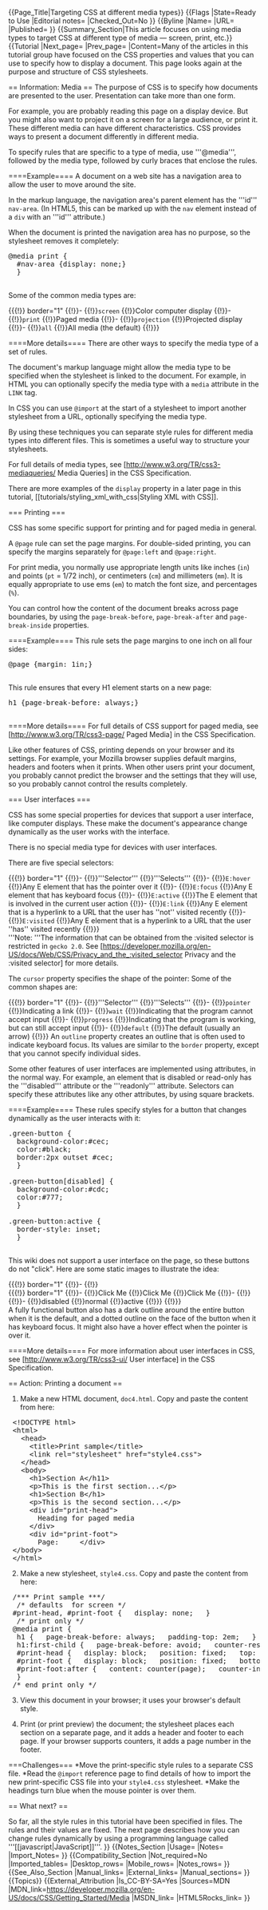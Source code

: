 {{Page_Title|Targeting CSS at different media types}}
{{Flags
|State=Ready to Use
|Editorial notes=
|Checked_Out=No
}}
{{Byline
|Name=
|URL=
|Published=
}}
{{Summary_Section|This article focuses on using media types to target CSS at different type of media — screen, print, etc.}}
{{Tutorial
|Next_page=
|Prev_page=
|Content=Many of the articles in this tutorial group have focused on the CSS properties and values that you can use to specify how to display a document. This page looks again at the purpose and structure of CSS stylesheets.
 
== Information: Media ==
The purpose of CSS is to specify how documents are presented to the user. Presentation can take more than one form.

For example, you are probably reading this page on a display device. But you might also want to project it on a screen for a large audience, or print it. These different media can have different characteristics. CSS provides ways to present a document differently in different media.
 
To specify rules that are specific to a type of media, use '''@media''', followed by the media type, followed by curly braces that enclose the rules.
  
====Example====
A document on a web site has a navigation area to allow the user to move around the site.
 
In the markup language, the navigation area's parent element has the '''id''' <code>nav-area</code>. (In HTML5, this can be marked up with the <code>nav</code> element instead of a <code>div</code> with an '''id''' attribute.)

When the document is printed the navigation area has no purpose, so the stylesheet removes it completely:
 
<pre>
@media print {
  #nav-area {display: none;}
  }

</pre>
  
Some of the common media types are:

                    
{{{!}} border="1"
{{!}}-
{{!}}<code>screen</code>
{{!}}Color computer display
{{!}}-
{{!}}<code>print</code>
{{!}}Paged media
{{!}}-
{{!}}<code>projection</code>
{{!}}Projected display
{{!}}-
{{!}}<code>all</code>
{{!}}All media (the default)
{{!}}}  

====More details====
There are other ways to specify the media type of a set of rules.

 
The document's markup language might allow the media type to be specified when the stylesheet is linked to the document. For example, in HTML you can optionally specify the media type with a <code>media</code> attribute in the <code>LINK</code> tag.

 
In CSS you can use <code>@import</code> at the start of a stylesheet to import another stylesheet from a URL, optionally specifying the media type.

 
By using these techniques you can separate style rules for different media types into different files. This is sometimes a useful way to structure your stylesheets.

 
For full details of media types, see [http://www.w3.org/TR/css3-mediaqueries/ Media Queries] in the CSS Specification.

 
There are more examples of the <code>display</code> property in a later page in this tutorial,
[[tutorials/styling_xml_with_css|Styling XML with CSS]].
  
=== Printing ===
 
CSS has some specific support for printing and for paged media in general.

 
A <code>@page</code> rule can set the page margins. For double-sided printing, you can specify the margins separately for <code>@page:left</code> and <code>@page:right</code>.

 
For print media, you normally use appropriate length units like inches (<code>in</code>) and points (<code>pt</code> = 1/72 inch), or centimeters (<code>cm</code>) and millimeters (<code>mm</code>). It is equally appropriate to use ems (<code>em</code>) to match the font size, and percentages (<code>%</code>).

 
You can control how the content of the document breaks across page boundaries, by using the <code>page-break-before</code>, <code>page-break-after</code> and <code>page-break-inside</code> properties.

====Example====
This rule sets the page margins to one inch on all four sides:

 
<pre>
@page {margin: 1in;}

</pre>
  
This rule ensures that every H1 element starts on a new page:

 
<pre>
h1 {page-break-before: always;}

</pre>
   
====More details====
For full details of CSS support for paged media, see 
[http://www.w3.org/TR/css3-page/ Paged Media] 
in the CSS Specification.

 
Like other features of CSS, printing depends on your browser and its settings. For example, your Mozilla browser supplies default margins, headers and footers when it prints. When other users print your document, you probably cannot predict the browser and the settings that they will use, so you probably cannot control the results completely.

  
=== User interfaces ===
 
CSS has some special properties for devices that support a user interface, like computer displays. These make the document's appearance change dynamically as the user works with the interface.

 
There is no special media type for devices with user interfaces.

 
There are five special selectors:

                            
{{{!}} border="1"
{{!}}-
{{!}}'''Selector'''
{{!}}'''Selects'''
{{!}}-
{{!}}<code>E:hover</code>
{{!}}Any E element that has the pointer over it
{{!}}-
{{!}}<code>E:focus</code>
{{!}}Any E element that has keyboard focus
{{!}}-
{{!}}<code>E:active</code>
{{!}}The E element that is involved in the current user action
{{!}}-
{{!}}<code>E:link</code>
{{!}}Any E element that is a hyperlink to a URL that the user has ''not'' visited recently
{{!}}-
{{!}}<code>E:visited</code>
{{!}}Any E element that is a hyperlink to a URL that the user ''has'' visited recently
{{!}}}  
'''Note: '''The information that can be obtained from the :visited selector is restricted in <code>gecko 2.0</code>. See [https://developer.mozilla.org/en-US/docs/Web/CSS/Privacy_and_the_:visited_selector Privacy and the :visited selector] for more details.

  
The <code>cursor</code> property specifies the shape of the pointer: Some of the common shapes are:

                        
{{{!}} border="1"
{{!}}-
{{!}}'''Selector'''
{{!}}'''Selects'''
{{!}}-
{{!}}<code>pointer</code>
{{!}}Indicating a link
{{!}}-
{{!}}<code>wait</code>
{{!}}Indicating that the program cannot accept input
{{!}}-
{{!}}<code>progress</code>
{{!}}Indicating that the program is working, but can still accept input
{{!}}-
{{!}}<code>default</code>
{{!}}The default (usually an arrow)
{{!}}} 
An <code>outline</code> property creates an outline that is often used to indicate keyboard focus. Its values are similar to the <code>border</code> property, except that you cannot specify individual sides.

 
Some other features of user interfaces are implemented using attributes, in the normal way. For example, an element that is disabled or read-only has the '''disabled''' attribute or the '''readonly''' attribute. Selectors can specify these attributes like any other attributes, by using square brackets.

  
====Example====
These rules specify styles for a button that changes dynamically as the user interacts with it:

 
<pre>
.green-button {
  background-color:#cec;
  color:#black;
  border:2px outset #cec;
  }

.green-button[disabled] {
  background-color:#cdc;
  color:#777;
  }

.green-button:active {
  border-style: inset;
  }

</pre>
  
This wiki does not support a user interface on the page, so these buttons do not "click". Here are some static images to illustrate the idea:

       
{{{!}} border="1"
{{!}}-
{{!}}                 
{{{!}} border="1"
{{!}}-
{{!}}Click Me
{{!}}Click Me
{{!}}Click Me
{{!}}-
{{!}} 
{{!}}-
{{!}}disabled
{{!}}normal
{{!}}active
{{!}}} 
{{!}}}  
A fully functional button also has a dark outline around the entire button when it is the default, and a dotted outline on the face of the button when it has keyboard focus. It might also have a hover effect when the pointer is over it.

   
====More details====
For more information about user interfaces in CSS, see [http://www.w3.org/TR/css3-ui/ User interface] in the CSS Specification.
  
== Action: Printing a document ==
 
1. Make a new HTML document, <code>doc4.html</code>. Copy and paste the content from here:     
<pre> &lt;!DOCTYPE html&gt;
 &lt;html&gt;
   &lt;head&gt;
     &lt;title&gt;Print sample&lt;/title&gt;
     &lt;link rel="stylesheet" href="style4.css"&gt;
   &lt;/head&gt;
   &lt;body&gt;
     &lt;h1&gt;Section A&lt;/h11&gt;
     &lt;p&gt;This is the first section...&lt;/p&gt;
     &lt;h1&gt;Section B&lt;/h1&gt;
     &lt;p&gt;This is the second section...&lt;/p&gt;
     &lt;div id="print-head"&gt;
       Heading for paged media
     &lt;/div&gt;
     &lt;div id="print-foot"&gt;
       Page:     &lt;/div&gt;
 &lt;/body&gt;
 &lt;/html&gt;  </pre>

2. Make a new stylesheet, <code>style4.css</code>. Copy and paste the content from here:     
<pre> /*** Print sample ***/
  /* defaults  for screen */
 #print-head, #print-foot {   display: none;   }
  /* print only */
 @media print {
  h1 {   page-break-before: always;   padding-top: 2em;   }
  h1:first-child {   page-break-before: avoid;   counter-reset: page;   }
  #print-head {   display: block;   position: fixed;   top: 0pt;   left:0pt;   right: 0pt;    font-size: 200%;   text-align: center;   }
  #print-foot {   display: block;   position: fixed;   bottom: 0pt;   right: 0pt;    font-size: 200%;   }
  #print-foot:after {   content: counter(page);   counter-increment: page;   }
  }
 /* end print only */  </pre>

3.  View this document in your browser; it uses your browser's default style.

4. Print (or print preview) the document; the stylesheet places each section on a separate page, and it adds a header and footer to each page. If your browser supports counters, it adds a page number in the footer.

===Challenges===
*Move the print-specific style rules to a separate CSS file.
*Read the <code>@import</code> reference page to find details of how to import the new print-specific CSS file into your <code>style4.css</code> stylesheet.
*Make the headings turn blue when the mouse pointer is over them.
 
== What next? ==
 

So far, all the style rules in this tutorial have been specified in files. The rules and their values are fixed. The next page describes how you can change rules dynamically by using a programming language called '''[[javascript|JavaScript]]'''.
}}
{{Notes_Section
|Usage=
|Notes=
|Import_Notes=
}}
{{Compatibility_Section
|Not_required=No
|Imported_tables=
|Desktop_rows=
|Mobile_rows=
|Notes_rows=
}}
{{See_Also_Section
|Manual_links=
|External_links=
|Manual_sections=
}}
{{Topics}}
{{External_Attribution
|Is_CC-BY-SA=Yes
|Sources=MDN
|MDN_link=https://developer.mozilla.org/en-US/docs/CSS/Getting_Started/Media
|MSDN_link=
|HTML5Rocks_link=
}}